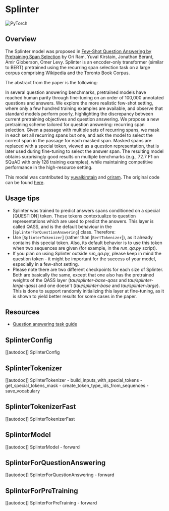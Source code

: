 <!--Copyright 2021 The HuggingFace Team. All rights reserved.

Licensed under the Apache License, Version 2.0 (the "License"); you may not use this file except in compliance with
the License. You may obtain a copy of the License at

http://www.apache.org/licenses/LICENSE-2.0

Unless required by applicable law or agreed to in writing, software distributed under the License is distributed on
an "AS IS" BASIS, WITHOUT WARRANTIES OR CONDITIONS OF ANY KIND, either express or implied. See the License for the
specific language governing permissions and limitations under the License.

⚠️ Note that this file is in Markdown but contain specific syntax for our doc-builder (similar to MDX) that may not be
rendered properly in your Markdown viewer.

-->

# Splinter

<div class="flex flex-wrap space-x-1">
<img alt="PyTorch" src="https://img.shields.io/badge/PyTorch-DE3412?style=flat&logo=pytorch&logoColor=white">
</div>

## Overview

The Splinter model was proposed in [Few-Shot Question Answering by Pretraining Span Selection](https://arxiv.org/abs/2101.00438) by Ori Ram, Yuval Kirstain, Jonathan Berant, Amir Globerson, Omer Levy. Splinter
is an encoder-only transformer (similar to BERT) pretrained using the recurring span selection task on a large corpus
comprising Wikipedia and the Toronto Book Corpus.

The abstract from the paper is the following:

In several question answering benchmarks, pretrained models have reached human parity through fine-tuning on an order
of 100,000 annotated questions and answers. We explore the more realistic few-shot setting, where only a few hundred
training examples are available, and observe that standard models perform poorly, highlighting the discrepancy between
current pretraining objectives and question answering. We propose a new pretraining scheme tailored for question
answering: recurring span selection. Given a passage with multiple sets of recurring spans, we mask in each set all
recurring spans but one, and ask the model to select the correct span in the passage for each masked span. Masked spans
are replaced with a special token, viewed as a question representation, that is later used during fine-tuning to select
the answer span. The resulting model obtains surprisingly good results on multiple benchmarks (e.g., 72.7 F1 on SQuAD
with only 128 training examples), while maintaining competitive performance in the high-resource setting.

This model was contributed by [yuvalkirstain](https://huggingface.co/yuvalkirstain) and [oriram](https://huggingface.co/oriram). The original code can be found [here](https://github.com/oriram/splinter).

## Usage tips

- Splinter was trained to predict answers spans conditioned on a special [QUESTION] token. These tokens contextualize
  to question representations which are used to predict the answers. This layer is called QASS, and is the default
  behaviour in the [`SplinterForQuestionAnswering`] class. Therefore:
- Use [`SplinterTokenizer`] (rather than [`BertTokenizer`]), as it already
  contains this special token. Also, its default behavior is to use this token when two sequences are given (for
  example, in the *run_qa.py* script).
- If you plan on using Splinter outside *run_qa.py*, please keep in mind the question token - it might be important for
  the success of your model, especially in a few-shot setting.
- Please note there are two different checkpoints for each size of Splinter. Both are basically the same, except that
  one also has the pretrained weights of the QASS layer (*tau/splinter-base-qass* and *tau/splinter-large-qass*) and one
  doesn't (*tau/splinter-base* and *tau/splinter-large*). This is done to support randomly initializing this layer at
  fine-tuning, as it is shown to yield better results for some cases in the paper.

## Resources

- [Question answering task guide](../tasks/question-answering)

## SplinterConfig

[[autodoc]] SplinterConfig

## SplinterTokenizer

[[autodoc]] SplinterTokenizer
    - build_inputs_with_special_tokens
    - get_special_tokens_mask
    - create_token_type_ids_from_sequences
    - save_vocabulary

## SplinterTokenizerFast

[[autodoc]] SplinterTokenizerFast

## SplinterModel

[[autodoc]] SplinterModel
    - forward

## SplinterForQuestionAnswering

[[autodoc]] SplinterForQuestionAnswering
    - forward

## SplinterForPreTraining

[[autodoc]] SplinterForPreTraining
    - forward
